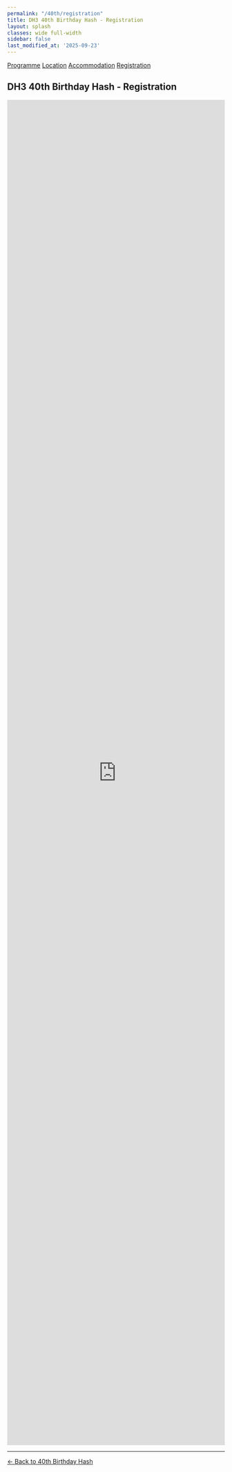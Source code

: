 ```yaml
---
permalink: "/40th/registration"
title: DH3 40th Birthday Hash - Registration
layout: splash
classes: wide full-width
sidebar: false
last_modified_at: '2025-09-23'
---
```


<div class="nav-buttons">
  <a href="/40th/programme">Programme</a>
  <a href="/40th/location">Location</a>
  <a href="/40th/accommodation">Accommodation</a>
  <a href="#registration" class="active">Registration</a>
</div>

## DH3 40th Birthday Hash - Registration

<iframe src="https://docs.google.com/forms/d/e/1FAIpQLSfVjLBpQPYwrjKBvqyB467bnnPUXg40wUwvr9kgXYwqGm2uzQ/viewform?embedded=true" width="100%" height="3119" frameborder="0" marginheight="0" marginwidth="0">Loading…</iframe>

---

[← Back to 40th Birthday Hash](/40th)
